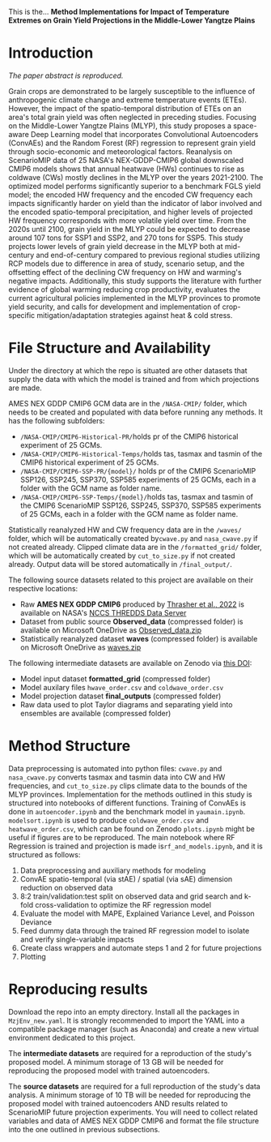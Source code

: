This is the... **Method Implementations for Impact of Temperature Extremes on Grain Yield Projections in the Middle-Lower Yangtze Plains**

# Introduction

*The paper abstract is reproduced.*

   Grain crops are demonstrated to be largely susceptible to the influence of anthropogenic climate change and extreme temperature events (ETEs). However, the impact of the spatio-temporal distribution of ETEs on an area's total grain yield was often neglected in preceding studies. Focusing on the Middle-Lower Yangtze Plains (MLYP), this study proposes a space-aware Deep Learning model that incorporates Convolutional Autoencoders (ConvAEs) and the Random Forest (RF) regression to represent grain yield through socio-economic and meteorological factors. Reanalysis on ScenarioMIP data of 25 NASA's NEX-GDDP-CMIP6 global downscaled CMIP6 models shows that annual heatwave (HWs) continues to rise as coldwave (CWs) mostly declines in the MLYP over the years 2021-2100. The optimized model performs significantly superior to a benchmark FGLS yield model; the encoded HW frequency and the encoded CW frequency each impacts significantly harder on yield than the indicator of labor involved and the encoded spatio-temporal precipitation, and higher levels of projected HW frequency corresponds with more volatile yield over time. From the 2020s until 2100, grain yield in the MLYP could be expected to decrease around 107 tons for SSP1 and SSP2, and 270 tons for SSP5. This study projects lower levels of grain yield decrease in the MLYP both at mid-century and end-of-century compared to previous regional studies utilizing RCP models due to difference in area of study, scenario setup, and the offsetting effect of the declining CW frequency on HW and warming's negative impacts. Additionally, this study supports the literature with further evidence of global warming reducing crop productivity, evaluates the current agricultural policies implemented in the MLYP provinces to promote yield security, and calls for development and implementation of crop-specific mitigation/adaptation strategies against heat \& cold stress.

# File Structure and Availability

Under the directory at which the repo is situated are other datasets that supply the data with which the model is trained and from which projections are made. 

AMES NEX GDDP CMIP6 GCM data are in the `/NASA-CMIP/` folder, which needs to be created and populated with data before running any methods. It has the following subfolders:

- `/NASA-CMIP/CMIP6-Historical-PR/`holds pr of the CMIP6 historical experiment of 25 GCMs.
- `/NASA-CMIP/CMIP6-Historical-Temps/`holds tas, tasmax and tasmin of the CMIP6 historical experiment of 25 GCMs.
- `/NASA-CMIP/CMIP6-SSP-PR/{model}/` holds pr of the CMIP6 ScenarioMIP SSP126, SSP245, SSP370, SSP585 experiments of 25 GCMs, each in a folder with the GCM name as folder name.
- `/NASA-CMIP/CMIP6-SSP-Temps/{model}/`holds tas, tasmax and tasmin of the CMIP6 ScenarioMIP SSP126, SSP245, SSP370, SSP585 experiments of 25 GCMs, each in a folder with the GCM name as folder name.

Statistically reanalyzed HW and CW frequency data are in the `/waves/` folder, which will be automatically created by`cwave.py` and `nasa_cwave.py` if not created already. Clipped climate data are in the `/formatted_grid/` folder,  which will be automatically created by `cut_to_size.py` if not created already. Output data will be stored automatically in `/final_output/`.

The following source datasets related to this project are available on their respective locations:
- Raw **AMES NEX GDDP CMIP6** produced by [Thrasher et al., 2022](https://www.nature.com/articles/s41597-022-01393-4) is available on NASA's [NCCS THREDDS Data Server](https://ds.nccs.nasa.gov/thredds/catalog/AMES/NEX/GDDP-CMIP6/catalog.html)
- Dataset from public source **Observed_data** (compressed folder) is available on Microsoft OneDrive as [Observed_data.zip](https://bssgj-my.sharepoint.com/:u:/g/personal/michael_mu13973-binj_basischina_com/ETXlnzOAXLZBhCMZQxf6wxABP9ovb5bY542BR_Asqyb6Xw?e=pUhIKv)
- Statistically reanalyzed dataset **waves** (compressed folder) is available on Microsoft OneDrive as [waves.zip](https://bssgj-my.sharepoint.com/:u:/g/personal/michael_mu13973-binj_basischina_com/EdjJqEPY27dAlpgWm9at0AsBGfoy3cxeMx9fjZGs1CRW6w?e=f46eGX)

The following intermediate datasets are available on Zenodo via [this DOI](https://doi.org/10.5281/zenodo.10924805):
- Model input dataset **formatted_grid** (compressed folder)
- Model auxilary files `hwave_order.csv` and `coldwave_order.csv`
- Model projection dataset **final_outputs** (compressed folder)
- Raw data used to plot Taylor diagrams and separating yield into ensembles are available (compressed folder)

# Method Structure

Data preprocessing is automated into python files: `cwave.py` and `nasa_cwave.py` converts tasmax and tasmin data into CW and HW frequencies, and `cut_to_size.py` clips climate data to the bounds of the MLYP provinces. Implementation for the methods outlined in this study is structured into notebooks of different functions. Training of ConvAEs is done in `autoencoder.ipynb` and the benchmark model in `yaumain.ipynb`. `modelsort.ipynb` is used to produce `coldwave_order.csv` and `heatwave_order.csv`, which can be found on Zenodo `plots.ipynb` might be useful if figures are to be reproduced. The main notebook where RF Regression is trained and projection is made is`rf_and_models.ipynb`, and it is structured as follows:

1. Data preprocessing and auxiliary methods for modeling
2. ConvAE spatio-temporal (via stAE) / spatial (via sAE) dimension reduction on observed data
3. 8:2 train/validation:test split on observed data and grid search and k-fold cross-validation to optimize the RF regression model
4. Evaluate the model with MAPE, Explained Variance Level, and Poisson Deviance
5. Feed dummy data through the trained RF regression model to isolate and verify single-variable impacts
6. Create class wrappers and automate steps 1 and 2 for future projections
7. Plotting

# Reproducing results

Download the repo into an empty directory. Install all the packages in `MzjEnv_new.yaml`. It is strongly recommended to import the YAML into a compatible package manager (such as Anaconda) and create a new virtual environment dedicated to this project.

The **intermediate datasets** are required for a reproduction of the study's proposed model. A minimum storage of 13 GB will be needed for reproducing the proposed model with trained autoencoders.

The **source datasets** are required for a full reproduction of the study's data analysis. A minimum storage of 10 TB will be needed for reproducing the proposed model with trained autoencoders AND results related to ScenarioMIP future projection experiments. You will need to collect related variables and data of AMES NEX GDDP CMIP6 and format the file structure into the one outlined in previous subsections.
